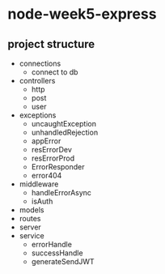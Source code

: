 # node-week5-express

## project structure

- connections
  - connect to db
- controllers
  - http
  - post
  - user
- exceptions
  - uncaughtException
  - unhandledRejection
  - appError
  - resErrorDev
  - resErrorProd
  - ErrorResponder
  - error404
- middleware
  - handleErrorAsync
  - isAuth
- models
- routes
- server
- service
  - errorHandle
  - successHandle
  - generateSendJWT
